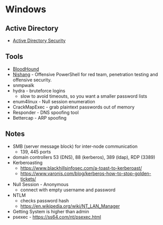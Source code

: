 # Windows

## Active Directory
- [Active Directory Security](https://adsecurity.org/)

## Tools
- [BloodHound](https://github.com/BloodHoundAD/BloodHound)
- [Nishang](https://github.com/samratashok/nishang) - Offensive PowerShell for red team, penetration testing and offensive security.
- snmpwalk
- hydra - bruteforce logins
	- slow to avoid timeouts, so you want a smaller password lists
- enum4linux - Null session enumeration
- CrackMapExec - grab plaintext passwords out of memory
- Responder - DNS spoofing tool
- Bettercap - ARP spoofing

## Notes
- SMB (server message block) for inter-node communication
	- 139, 445 ports
- domain controllers 53 (DNS), 88 (kerberos), 389 (ldap), RDP (3389)
- Kerberoasting
	- https://www.blackhillsinfosec.com/a-toast-to-kerberoast/
	- https://www.varonis.com/blog/kerberos-how-to-stop-golden-tickets/
- Null Session - Anonymous
	- connect with empty username and password
- NTLM
	- checks password hash
	- https://en.wikipedia.org/wiki/NT_LAN_Manager
- Getting System is higher than admin
- psexec - https://ss64.com/nt/psexec.html
